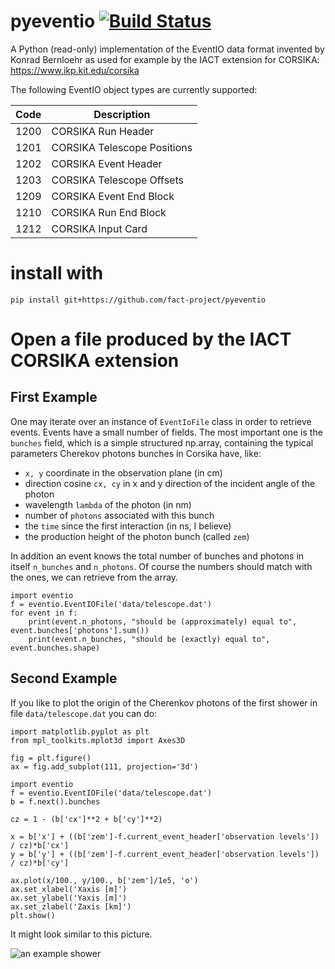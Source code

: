 # pyeventio [![Build Status](https://travis-ci.org/fact-project/pyeventio.svg?branch=master)](https://travis-ci.org/fact-project/pyeventio)

A Python (read-only) implementation of the EventIO data format invented by Konrad Bernloehr as used for example
by the IACT extension for CORSIKA: https://www.ikp.kit.edu/corsika

The following EventIO object types are currently supported:

| Code | Description                 |
| ---- | --------------------------- |
| 1200 | CORSIKA Run Header          |
| 1201 | CORSIKA Telescope Positions |
| 1202 | CORSIKA Event Header        |
| 1203 | CORSIKA Telescope Offsets   |
| 1209 | CORSIKA Event End Block     |
| 1210 | CORSIKA Run End Block       |
| 1212 | CORSIKA Input Card          |


# install with
    
    pip install git+https://github.com/fact-project/pyeventio

# Open a file produced by the IACT CORSIKA extension

## First Example
One may iterate over an instance of `EventIoFile` class in order to retrieve events. 
Events have a small number of fields. 
The most important one is the `bunches` field, which is a simple structured np.array, containing the typical parameters Cherekov photons bunches in Corsika have, like:

 * `x, y` coordinate in the observation plane (in cm)
 * direction cosine `cx, cy` in x and y direction of the incident angle of the photon
 * wavelength `lambda` of the photon (in nm)
 * number of `photons` associated with this bunch
 * the `time` since the first interaction (in ns, I believe)
 * the production height of the photon bunch (called `zem`)

In addition an event knows the total number of bunches and photons in itself `n_bunches` and `n_photons`. Of course the numbers should match with the ones, we can retrieve from the array.

```{python}
import eventio
f = eventio.EventIOFile('data/telescope.dat')
for event in f:
    print(event.n_photons, "should be (approximately) equal to", event.bunches['photons'].sum()) 
    print(event.n_bunches, "should be (exactly) equal to", event.bunches.shape)
```
## Second Example

If you like to plot the origin of the Cherenkov photons of the first shower in file `data/telescope.dat` you can do:
```{python}
import matplotlib.pyplot as plt
from mpl_toolkits.mplot3d import Axes3D

fig = plt.figure()
ax = fig.add_subplot(111, projection='3d')

import eventio
f = eventio.EventIOFile('data/telescope.dat')
b = f.next().bunches

cz = 1 - (b['cx']**2 + b['cy']**2)

x = b['x'] + ((b['zem']-f.current_event_header['observation levels']) / cz)*b['cx']
y = b['y'] + ((b['zem']-f.current_event_header['observation levels']) / cz)*b['cy']

ax.plot(x/100., y/100., b['zem']/1e5, 'o')
ax.set_xlabel('Xaxis [m]')
ax.set_ylabel('Yaxis [m]')
ax.set_zlabel('Zaxis [km]')
plt.show()
```

It might look similar to this picture.

![an example shower](https://raw.githubusercontent.com/fact-project/pyeventio/master/a_shower.png)
